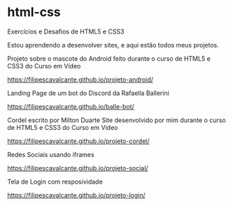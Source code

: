 # html-css
Exercícios e Desafios de HTML5 e CSS3

Estou aprendendo a desenvolver sites, e aqui estão todos meus projetos.

Projeto sobre o mascote do Android feito durante o curso de HTML5 e CSS3 do Curso em Vídeo

https://filipescavalcante.github.io/projeto-android/

Landing Page de um bot do Discord da Rafaella Ballerini

https://filipescavalcante.github.io/balle-bot/

Cordel escrito por Milton Duarte Site desenvolvido por mim durante o curso de HTML5 e CSS3 do Curso em Vídeo

https://filipescavalcante.github.io/projeto-cordel/

Redes Sociais usando iframes

https://filipescavalcante.github.io/projeto-social/

Tela de Login com resposividade

https://filipescavalcante.github.io/projeto-login/
